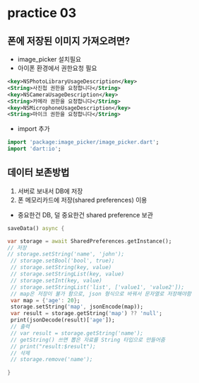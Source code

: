 # practice 03
## 폰에 저장된 이미지 가져오려면?
- image_picker 설치필요
- 아이폰 환경에서 권한요청 필요
```xml
<key>NSPhotoLibraryUsageDescription</key>
<String>사진첩 권한을 요청합니다</String>
<key>NSCameraUsageDescription</key>
<String>카메라 권한을 요청합니다</String>
<key>NSMicrophoneUsageDescription</key>
<String>마이크 권한을 요청합니다</String>
```
- import 추가
```dart
import 'package:image_picker/image_picker.dart';
import 'dart:io';
```

## 데이터 보존방법
1. 서버로 보내서 DB에 저장
2. 폰 메모리카드에 저장(shared preferences) 이용
- 중요한건 DB, 덜 중요한건 shared preference 보관
```dart
saveData() async {

var storage = await SharedPreferences.getInstance();
// 저장
// storage.setString('name', 'john');
 // storage.setBool('bool', true);
 // storage.setString(key, value)
 // storage.setStringList(key, value)
 // storage.setInt(key, value)
 // storage.setStringList('list', ['value1', 'value2']);
 // map은 저장이 불가 함으로, json 형식으로 바꿔서 문자열로 저장해야함
 var map = {'age': 20};
 storage.setString('map', jsonEncode(map));
 var result = storage.getString('map') ?? 'null';
 print(jsonDecode(result)['age']);
 // 출력
 // var result = storage.getString('name');
 // getString() 쓰면 뽑은 자료를 String 타입으로 만들어줌
 // print("result:$result");
 // 삭제
 // storage.remove('name');
 
}
```